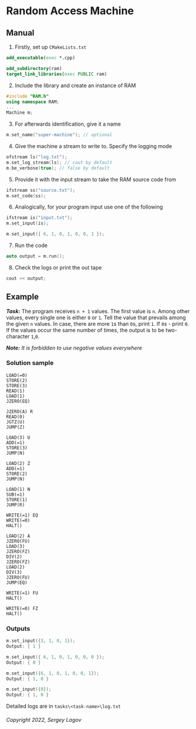 # Random Access Machine

## Manual

1. Firstly, set up `CMakeLists.txt`

```cmake
add_executable(exec *.cpp)

add_subdirectory(ram)
target_link_libraries(exec PUBLIC ram)
```

2. Include the library and create an instance of RAM

```cpp
#include "RAM.h"
using namespace RAM;
...
Machine m;
```

3. For afterwards identification, give it a name

```cpp
m.set_name("super-machine"); // optional
```

4. Give the machine a stream to write to. Specify the logging mode

```cpp
ofstream ls("log.txt");
m.set_log_stream(ls); // cout by default
m.be_verbose(true); // false by default
```

5. Provide it with the input stream to take the RAM source code from

```cpp
ifstream ss("source.txt");
m.set_code(ss);
```

6. Analogically, for your program input use one of the following

```cpp
ifstream is("input.txt");
m.set_input(is);
```

```cpp
m.set_input({ 6, 1, 0, 1, 0, 0, 1 });
```

7. Run the code

```cpp
auto output = m.run();
```

8. Check the logs or print the out tape

```cpp
cout << output;
```

## Example

***Task:***
The program receives `n + 1` values. The first value is `n`. Among other values, every single one is either `0` or `1`.
Tell the value that prevails among the given `n` values. In case, there are more `1`s than `0`s, print `1`. If `0`s -
print `0`. If the values occur the same number of times, the output is to be two-character `1`,`0`.

***Note:***
*It is forbidden to use negative values everywhere*

### Solution sample

```
LOAD(=0)
STORE(2)
STORE(3)
READ(1)
LOAD(1)
JZERO(EQ)

JZERO(A) R
READ(0)
JGTZ(U)
JUMP(Z)

LOAD(3) U
ADD(=1)
STORE(3)
JUMP(N)

LOAD(2) Z
ADD(=1)
STORE(2)
JUMP(N)

LOAD(1) N
SUB(=1)
STORE(1)
JUMP(R)

WRITE(=1) EQ
WRITE(=0)
HALT()

LOAD(2) A
JZERO(FU)
LOAD(3)
JZERO(FZ)
DIV(2)
JZERO(FZ)
LOAD(2)
DIV(3)
JZERO(FU)
JUMP(EQ)

WRITE(=1) FU
HALT()

WRITE(=0) FZ
HALT()
```

### Outputs

```cpp
m.set_input({3, 1, 0, 1});
Output: { 1 }
```

```cpp
m.set_input({ 6, 1, 0, 1, 0, 0, 0 });
Output: { 0 }
```

```cpp
m.set_input({6, 1, 0, 1, 0, 0, 1});
Output: { 1, 0 }
```

```cpp
m.set_input({0});
Output: { 1, 0 }
```

Detailed logs are in `tasks\<task-name>\log.txt`

###### Copyright 2022, Sergey Lagov
